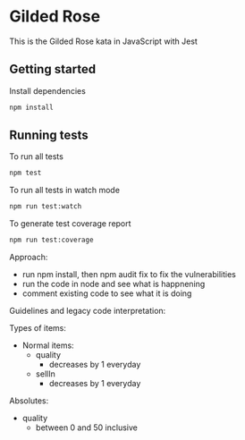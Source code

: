 # Gilded Rose

This is the Gilded Rose kata in JavaScript with Jest

## Getting started

Install dependencies

```sh
npm install
```

## Running tests

To run all tests

```sh
npm test
```

To run all tests in watch mode

```sh
npm run test:watch
```

To generate test coverage report

```sh
npm run test:coverage
```

Approach:

- run npm install, then npm audit fix to fix the vulnerabilities
- run the code in node and see what is happnening
- comment existing code to see what it is doing

Guidelines and legacy code interpretation:

Types of items:

- Normal items:
  - quality
    - decreases by 1 everyday
  - sellIn
    - decreases by 1 everyday

Absolutes:

- quality
  - between 0 and 50 inclusive
